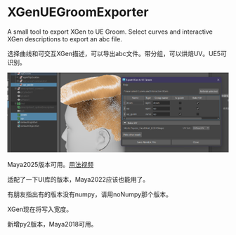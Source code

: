 # XGenUEGroomExporter
A small tool to export XGen to UE Groom. Select curves and interactive XGen descriptions to export an abc file.

选择曲线和可交互XGen描述，可以导出abc文件。带分组，可以烘焙UV。UE5可识别。

![image-20241108002757544](https://raw.githubusercontent.com/PDE26jjk/misc/main/img/image-20241108002757544.png)

Maya2025版本可用。[用法视频](https://www.bilibili.com/video/BV1U7mzYDEA4)

适配了一下UI库的版本，Maya2022应该也能用了。

有朋友指出有的版本没有numpy，请用noNumpy那个版本。

XGen现在将写入宽度。

新增py2版本，Maya2018可用。